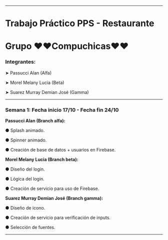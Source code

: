 <hr>
<h1>Trabajo Práctico PPS - Restaurante</h1>
<h1>Grupo ❤❤Compuchicas❤❤</h1>
<h3>Integrantes:</h3>
<p>➤ Passucci Alan (Alfa)</p>
<p>➤ Morel Melany Lucia (Beta)</p>
<p>➤ Suarez Murray Demian José (Gamma)</p>
<hr>
<h3>Semana 1: Fecha inicio 17/10 - Fecha fin 24/10</h3>
<p><b>Passucci Alan (Branch alfa):</b></p>
<p>● Splash animado.</p>
<p>● Spinner animado.</p>
<p>● Creación de base de datos + usuarios en Firebase.</p>
<p><b>Morel Melany Lucia (Branch beta):</b></p>
<p>● Diseño del login.</p>
<p>● Lógica del login.</p>
<p>● Creación de servicio para uso de Firebase.</p>
<p><b>Suarez Murray Demian José (Branch gamma):</b></p>
<p>● Diseño de icono.</p>
<p>● Creación de servicio para verificación de inputs.</p>
<p>● Selección de fuentes.</p>
<hr>
